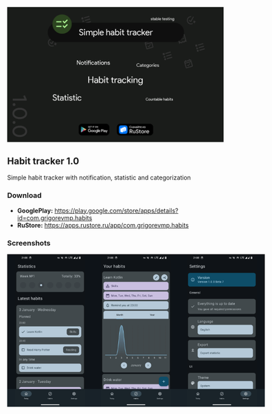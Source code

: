 <img src='res/habit_tracker.png'>

## Habit tracker 1.0

Simple habit tracker with notification, statistic and categorization

### Download

* **GooglePlay:** https://play.google.com/store/apps/details?id=com.grigorevmp.habits
* **RuStore:** https://apps.rustore.ru/app/com.grigorevmp.habits

### Screenshots

<div style="display:flex;justify-content:space-around;">
  <img src='res/1.png' width='200'>
  <img src='res/2.png' width='200'>
  <img src='res/3.png' width='200'>
</div>